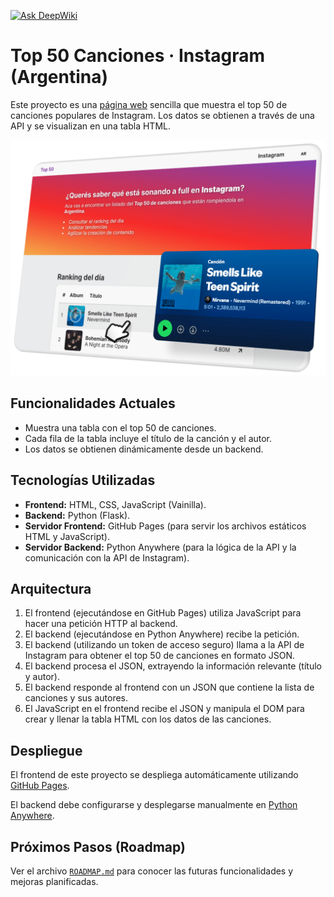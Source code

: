 [![Ask DeepWiki](https://deepwiki.com/badge.svg)](https://deepwiki.com/TadeoRiganti/Top-50-canciones-Instagram-en-Argentina)
# Top 50 Canciones · Instagram (Argentina)

Este proyecto es una [página web](https://tadeoriganti.github.io/Top-50-canciones-Instagram-en-Argentina/) sencilla que muestra el top 50 de canciones populares de Instagram. Los datos se obtienen a través de una API y se visualizan en una tabla HTML.

<div align="center"><img width="720px" src="static/img/T50-Prev-Display.png"></div>

## Funcionalidades Actuales

* Muestra una tabla con el top 50 de canciones.
* Cada fila de la tabla incluye el título de la canción y el autor.
* Los datos se obtienen dinámicamente desde un backend.

## Tecnologías Utilizadas

* **Frontend:** HTML, CSS, JavaScript (Vainilla).
* **Backend:** Python (Flask).
* **Servidor Frontend:** GitHub Pages (para servir los archivos estáticos HTML y JavaScript).
* **Servidor Backend:** Python Anywhere (para la lógica de la API y la comunicación con la API de Instagram).

## Arquitectura

1.  El frontend (ejecutándose en GitHub Pages) utiliza JavaScript para hacer una petición HTTP al backend.
2.  El backend (ejecutándose en Python Anywhere) recibe la petición.
3.  El backend (utilizando un token de acceso seguro) llama a la API de Instagram para obtener el top 50 de canciones en formato JSON.
4.  El backend procesa el JSON, extrayendo la información relevante (título y autor).
5.  El backend responde al frontend con un JSON que contiene la lista de canciones y sus autores.
6.  El JavaScript en el frontend recibe el JSON y manipula el DOM para crear y llenar la tabla HTML con los datos de las canciones.

<!-- ## Configuración

Si quieres ejecutar este proyecto localmente (solo el frontend, ya que el backend requiere Python Anywhere):

1.  Clona este repositorio:
    ```bash
    git clone [https://github.com/delulu?tab=repositories](https://github.com/delulu?tab=repositories)
    cd [nombre del repositorio]
    ```
2.  Abre el archivo `index.html` en tu navegador.

**Nota:** Para que la obtención de datos funcione, el backend en Python Anywhere debe estar configurado y ejecutándose con un token de acceso válido a la API de [Nombre de tu Red Social]. --->

## Despliegue

El frontend de este proyecto se despliega automáticamente utilizando [GitHub Pages](https://pages.github.com/).

El backend debe configurarse y desplegarse manualmente en [Python Anywhere](https://www.pythonanywhere.com/).

## Próximos Pasos (Roadmap)

Ver el archivo [`ROADMAP.md`](https://github.com/TadeoRiganti/Top-50-canciones-Instagram-en-Argentina/blob/main/ROADMAP.md) para conocer las futuras funcionalidades y mejoras planificadas.

<!-- ## Contribución

Las contribuciones son bienvenidas. Por favor, revisa las [guías de contribución](CONTRIBUTING.md) (si las creas) para obtener más información sobre cómo puedes ayudar. --->

